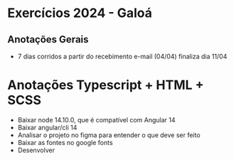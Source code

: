 # Exercícios 2024 - Galoá

## Anotações Gerais

- 7 dias corridos a partir do recebimento e-mail (04/04) finaliza dia 11/04

# Anotações Typescript + HTML + SCSS

- Baixar node 14.10.0, que é compatível com Angular 14
- Baixar angular/cli 14
- Analisar o projeto no figma para entender o que deve ser feito
- Baixar as fontes no google fonts
- Desenvolver
